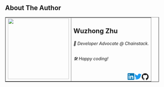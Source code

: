 ## About The Author
<table border= "solid">
  <tbody border="none">
    <tr>
      <td>
        <img src="https://pbs.twimg.com/profile_images/1548860905064017921/xCKUgveS_400x400.jpg" width='200' height = '200'>
      </td>
      <td>
        <h2> Wuzhong Zhu </h2>
        <h6> 🥑 Developer Advocate @ Chainstack.</h6>
        <h6> 🛠️ Happy coding!</h6>
        <a href="https://github.com/wuzhong-zhu">
         <img align="right" alt="Wuzhong | GitHub" width="24px" src="https://raw.githubusercontent.com/devicons/devicon/1119b9f84c0290e0f0b38982099a2bd027a48bf1/icons/github/github-original.svg" />
        </a>
        <img align="right" alt="Wuzhong | Twitter" width="23px" src="https://raw.githubusercontent.com/devicons/devicon/1119b9f84c0290e0f0b38982099a2bd027a48bf1/icons/twitter/twitter-original.svg" />
        </a>
        <a href="https://www.linkedin.com/in/wuzhong-zhu-44563589/">
        <img align="right" alt="Wuzhong | LinkedIN" width="23px" src="https://raw.githubusercontent.com/devicons/devicon/1119b9f84c0290e0f0b38982099a2bd027a48bf1/icons/linkedin/linkedin-original.svg" />
        </a>
         </td> 
    </tr>
  </tbody>
</table>
  

